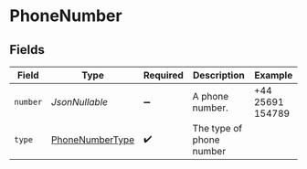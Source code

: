 # PhoneNumber


## Fields

| Field                                                         | Type                                                          | Required                                                      | Description                                                   | Example                                                       |
| ------------------------------------------------------------- | ------------------------------------------------------------- | ------------------------------------------------------------- | ------------------------------------------------------------- | ------------------------------------------------------------- |
| `number`                                                      | *JsonNullable<String>*                                        | :heavy_minus_sign:                                            | A phone number.                                               | +44 25691 154789                                              |
| `type`                                                        | [PhoneNumberType](../../models/components/PhoneNumberType.md) | :heavy_check_mark:                                            | The type of phone number                                      |                                                               |